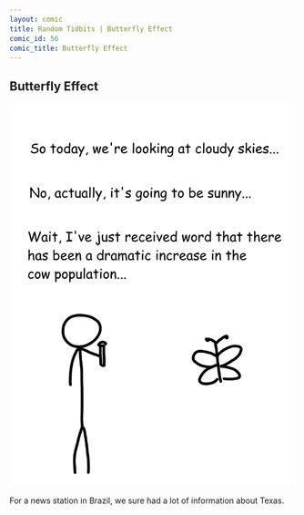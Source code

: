 ```yaml
---
layout: comic
title: Random Tidbits | Butterfly Effect
comic_id: 56
comic_title: Butterfly Effect
---
```


## Butterfly Effect

![](/assets/images/56.png)

For a news station in Brazil, we sure had a lot of information about Texas.
